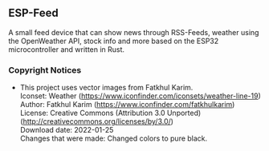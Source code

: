 ## ESP-Feed
A small feed device that can show news through RSS-Feeds, weather using the OpenWeather API, stock info and more based on the ESP32 microcontroller and written in Rust.

### Copyright Notices
- This project uses vector images from Fatkhul Karim.  
Iconset: Weather (https://www.iconfinder.com/iconsets/weather-line-19)  
Author: Fatkhul Karim (https://www.iconfinder.com/fatkhulkarim)  
License: Creative Commons (Attribution 3.0 Unported) (http://creativecommons.org/licenses/by/3.0/)  
Download date: 2022-01-25  
Changes that were made: Changed colors to pure black.